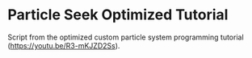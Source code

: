 # Particle Seek Optimized Tutorial
Script from the optimized custom particle system programming tutorial (https://youtu.be/R3-mKJZD2Ss).
